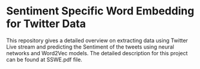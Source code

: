 # Sentiment Specific Word Embedding for Twitter Data
This repository gives a detailed overview on extracting data using Twitter Live stream and predicting the Sentiment of the tweets using neural networks and Word2Vec models.
The detailed description for this project can be found at SSWE.pdf file.
